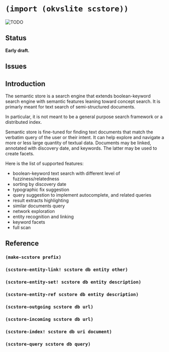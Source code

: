 # `(import (okvslite scstore))`

![TODO](TODO)

## Status

**Early draft.**

## Issues

## Introduction

The semantic store is a search engine that extends boolean-keyword
search engine with semantic features leaning toward concept search.
It is primarly meant for text search of semi-structured documents.

In particular, it is not meant to be a general purpose search
framework or a distributed index.

Semantic store is fine-tuned for finding text documents that match the
verbatim query of the user or their intent. It can help explore and
navigate a more or less large quantity of textual data. Documents may
be linked, annotated with discovery date, and keywords. The latter may
be used to create facets.

Here is the list of supported features:

- boolean-keyword text search with different level of
  fuzziness/relatedness
- sorting by discovery date
- typographic fix suggestion
- query suggestion to implement autocomplete, and related queries
- result extracts highlighting
- similar documents query
- network exploration
- entity recognition and linking
- keyword facets
- full scan

## Reference

### `(make-scstore prefix)`

### `(scstore-entity-link! scstore db entity other)`

### `(scstore-entity-set! scstore db entity description)`

### `(scstore-entity-ref scstore db entity description)`

### `(scstore-outgoing scstore db url)`

### `(scstore-incoming scstore db url)`

### `(scstore-index! scstore db uri document)`

### `(scstore-query scstore db query)`
